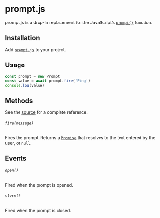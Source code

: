 # prompt.js

prompt.js is a drop-in replacement for the JavaScript’s [`prompt()`] function.

[`prompt()`]: https://developer.mozilla.org/en-US/docs/Web/API/Window/prompt

## Installation

Add [`prompt.js`](src/prompt.js) to your project.

## Usage

``` javascript
const prompt = new Prompt
const value = await prompt.fire('Ping')
console.log(value)
```

## Methods

See the [source](src/prompt.js) for a complete reference.

###### `fire(message)`

Fires the prompt.
Returns a [`Promise`] that resolves to the text entered by the user, or `null`.

[`Promise`]: https://developer.mozilla.org/en-US/docs/Web/JavaScript/Reference/Global_Objects/Promise

## Events

###### `open()`

Fired when the prompt is opened.

###### `close()`

Fired when the prompt is closed.
